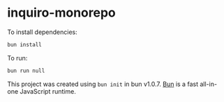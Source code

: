 # inquiro-monorepo

To install dependencies:

```bash
bun install
```

To run:

```bash
bun run null
```

This project was created using `bun init` in bun v1.0.7. [Bun](https://bun.sh) is a fast all-in-one JavaScript runtime.
